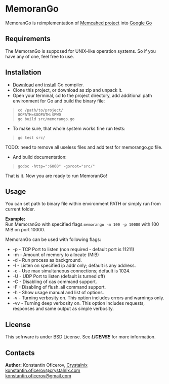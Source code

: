 MemoranGo
=========

MemoranGo is reimplementation of [Memcahed project](https://github.com/memcached/memcached) into [Google Go](http://golang.org/)

Requirements
------------
The MemoranGo is supposed for UNIX-like operation systems.
So if you have any of one, feel free to use.

Installation
------------
* [Download](http://golang.org/dl/) and [install](http://golang.org/doc/install#install) Go compiler.
* Clone this project, or download as zip and unpack it.
* Open your terminal, cd to the project directory, add additional path environment for Go and build the binary file:
> `cd /path/to/project/`   
> `GOPATH=$GOPATH:$PWD`   
> `go build src/memorango.go`   
* To make sure, that whole system works fine run tests:   

>`go test src/`

TODO: need to remove all useless files and add test for memorango.go file.

* And build documentation:   

> `godoc -http=":6060" -goroot="src/"`   
    
   That is it. Now you are ready to run MemoranGo! 

Usage
-----
You can set path to binary file within environment PATH or simply run from current folder.    

**__Example:__**   
Run MemoranGo with specified flags `memorango -m 100 -p 10000` with 100 MiB on port 10000.   

MemoranGo can be used with following flags:   

* -p - TCP Port to listen (non required - default port is 11211)   
* -m - Amount of memory to allocate (MiB)   
* -d - Run process as background.   
* -l - Listen on specified ip addr only; default is any address.   
* -c - Use max simultaneous connections; default is 1024.   
* -U - UDP Port to listen (default is turned off)   
* -C - Disabling of cas command support.   
* -F - Disabling of flush_all command support.   
* -h - Show usage manual and list of options.   
* -v - Turning verbosity on. This option includes errors and warnings only.   
* -vv - Turning deep verbosity on. This option includes requests, responses and same output as simple verbosity.   

License
-------
This sofrware is under BSD License.
See __*LICENSE*__ for more information.

Contacts
--------
**Author:** Konstantin Oficerov, [Crystalnix](crystalnix.com)   
konstantin.oficerov@crystalnix.com   
konstantin.oficerov@gmail.com   


